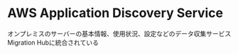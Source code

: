 # AWS Application Discovery Service
  オンプレミスのサーバーの基本情報、使用状況、設定などのデータ収集サービス  
  Migration Hubに統合されている